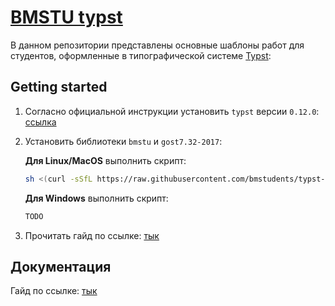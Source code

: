 # [BMSTU typst](https://github.com/bmstudents/typst-bmstu)

В данном репозитории представлены основные шаблоны работ для студентов, оформленные в типографической системе [Typst](https://typst.app):

## Getting started

1. Согласно официальной инструкции установить `typst` версии `0.12.0`: [ссылка](https://github.com/typst/typst?tab=readme-ov-file#installation)

2. Установить библиотеки `bmstu` и `gost7.32-2017`:

    **Для Linux/MacOS** выполнить скрипт:

    ```sh
    sh <(curl -sSfL https://raw.githubusercontent.com/bmstudents/typst-bmstu/refs/heads/master/install.sh)
    ```

    **Для Windows** выполнить скрипт:

    ```powershell
    TODO
    ```

3. Прочитать гайд по ссылке: [тык](./docs/documentation.md)

## Документация

Гайд по ссылке: [тык](./docs/documentation.md)

